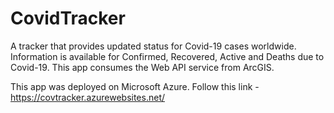 # CovidTracker
A tracker that provides updated status for Covid-19 cases worldwide. Information is available for Confirmed, Recovered, Active and Deaths due to Covid-19. This app consumes the Web API service from ArcGIS. 

This app was deployed on Microsoft Azure. Follow this link - https://covtracker.azurewebsites.net/
